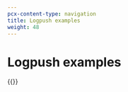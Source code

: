 ```yaml
---
pcx-content-type: navigation
title: Logpush examples
weight: 48
---
```


# Logpush examples

{{<directory-listing>}}
